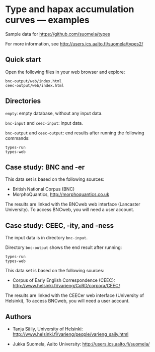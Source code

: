 Type and hapax accumulation curves — examples
=============================================

Sample data for https://github.com/suomela/types

For more information, see
http://users.ics.aalto.fi/suomela/types2/


Quick start
-----------

Open the following files in your web browser and explore:

    bnc-output/web/index.html
    ceec-output/web/index.html


Directories
-----------

`empty`: empty database, without any input data.

`bnc-input` and `ceec-input`: input data.

`bnc-output` and `ceec-output`: end results after running the following
commands:

    types-run
    types-web


Case study: BNC and -er
-----------------------

This data set is based on the following sources:

  - British National Corpus (BNC)
  - MorphoQuantics, http://morphoquantics.co.uk

The results are linked with the BNCweb web interface (Lancaster University).
To access BNCweb, you will need a user account.


Case study: CEEC, -ity, and -ness
---------------------------------

The input data is in directory `bnc-input`.

Directory `bnc-output` shows the end result after running:

    types-run
    types-web

This data set is based on the following sources:

  - Corpus of Early English Correspondence (CEEC):
    http://www.helsinki.fi/varieng/CoRD/corpora/CEEC/

The results are linked with the CEECer web interface (University of Helsinki),
To access BNCweb, you will need a user account.


Authors
-------

  - Tanja Säily, University of Helsinki:
    http://www.helsinki.fi/varieng/people/varieng_saily.html

  - Jukka Suomela, Aalto University:
    http://users.ics.aalto.fi/suomela/
